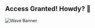 ## Access Granted! Howdy? 🚀
![Wave Banner](https://capsule-render.vercel.app/api?type=waving&color=gradient&text=👋🏼%20Hi,%20I'm%20Sheenu!&height=230&section=header)



<!--
**sheenu-github11/sheenu-github11** is a ✨ _special_ ✨ repository because its `README.md` (this file) appears on your GitHub profile.

Here are some ideas to get you started:

- 🔭 I’m currently working on ...
- 🌱 I’m currently learning ...
- 👯 I’m looking to collaborate on ...
- 🤔 I’m looking for help with ...
- 💬 Ask me about ...
- 📫 How to reach me: ...
- 😄 Pronouns: ...
- ⚡ Fun fact: ...
-->
